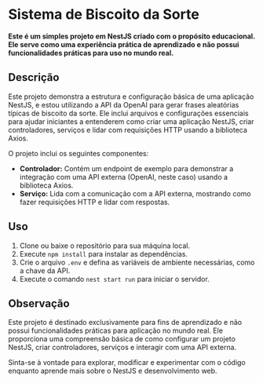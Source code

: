 # Sistema de Biscoito da Sorte

**Este é um simples projeto em NestJS criado com o propósito educacional. Ele serve como uma experiência prática de aprendizado e não possui funcionalidades práticas para uso no mundo real.**

## Descrição

Este projeto demonstra a estrutura e configuração básica de uma aplicação NestJS, e estou utilizando a API da OpenAI para gerar frases aleatórias típicas de biscoito da sorte. Ele inclui arquivos e configurações essenciais para ajudar iniciantes a entenderem como criar uma aplicação NestJS, criar controladores, serviços e lidar com requisições HTTP usando a biblioteca Axios. 

O projeto inclui os seguintes componentes:

- **Controlador:** Contém um endpoint de exemplo para demonstrar a integração com uma API externa (OpenAI, neste caso) usando a biblioteca Axios.
- **Serviço:** Lida com a comunicação com a API externa, mostrando como fazer requisições HTTP e lidar com respostas.

## Uso

1. Clone ou baixe o repositório para sua máquina local.
2. Execute `npm install` para instalar as dependências.
3. Crie o arquivo `.env` e defina as variáveis de ambiente necessárias, como a chave da API.
4. Execute o comando `nest start run` para iniciar o servidor.

## Observação

Este projeto é destinado exclusivamente para fins de aprendizado e não possui funcionalidades práticas para aplicação no mundo real. Ele proporciona uma compreensão básica de como configurar um projeto NestJS, criar controladores, serviços e interagir com uma API externa.

Sinta-se à vontade para explorar, modificar e experimentar com o código enquanto aprende mais sobre o NestJS e desenvolvimento web.

